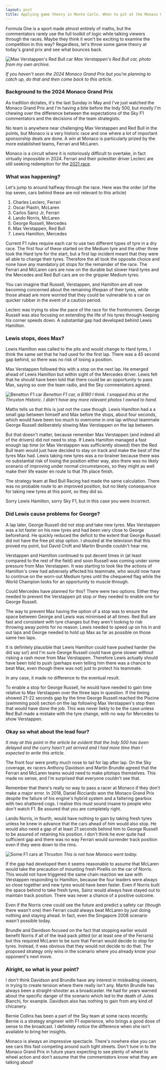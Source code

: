 ```yaml
---
layout: post
title: Applying game theory in Monte Carlo. When to pit at the Monaco Grand Prix?
---
```


Formula One is a sport made almost entirely of maths, but the commentators rarely use the full toolkit of logic while talking viewers through the races. Maybe they think it won't be exciting to examine the competition in this way? Regardless, let's throw some game theory at today's grand prix and see what bounces back.

![Max Verstappen's Red Bull car](/public/img/redbull.jpeg)
*Max Verstappen's Red Bull car, photo from my own archive.*

*If you haven't seen the 2024 Monaco Grand Prix but you're planning to catch up, do that and then come back to this article.*<!--excerpt-end-->

### Background to the 2024 Monaco Grand Prix

As tradition dictates, it's the last Sunday in May and I've just watched the Monaco Grand Prix and I'm having a bite before the Indy 500, but mostly I'm chewing over the difference between the expectations of the Sky F1 commentators and the decisions of the team strategists.

No team is anywhere near challenging Max Verstappen and Red Bull in the points, but Monaco is a very historic race and one where a lot of important sponsorship deals are done. A win at Monaco is particularly prized by the more established teams, Ferrari and McLaren.

Monaco is a circuit where it is notoriously difficult to overtake, in fact virtually impossible in 2024. Ferrari and their polesitter driver Leclerc are still seeking redemption for the [2021 race](https://en.wikipedia.org/wiki/2021_Monaco_Grand_Prix).

### What was happening?

Let's jump to around halfway through the race. Here was the order (of the top seven, cars behind these are not relevant to this article)

1. Charles Leclerc, Ferrari
2. Oscar Piastri, McLaren
3. Carlos Sainz Jr, Ferrari
4. Lando Norris, McLaren
5. George Russell, Mercedes
6. Max Verstappen, Red Bull
7. Lewis Hamilton, Mercedes

Current F1 rules require each car to use two different types of tyre in a dry race. The first four of these started on the Medium tyre and the other three took the Hard tyre for the start, but a first lap incident meant that they were all able to change their tyres. Therefore the all took the opposite choice and none have any mandatory pit stops for the remainder of the race. The Ferrari and McLaren cars are now on the durable but slower Hard tyres and the Mercedes and Red Bull cars are on the grippier Medium tyres.

You can imagine that Russell, Verstappen, and Hamilton are all now becoming concerned about the remaining lifespan of their tyres, while those ahead are more worried that they could be vulnerable to a car on quicker rubber in the event of a caution period.

Leclerc was trying to slow the pace of the race for the frontrunners. George Russell was also focusing on extending the life of his tyres through keeping his corner speeds down. A substantial gap had developed behind Lewis Hamilton.

### Lewis stops, does Max?

Lewis Hamilton was called to the pits and would change to Hard tyres, I think the same set that he had used for the first lap. There was a 45 second gap behind, so there was no risk of losing a position.

Max Verstappen followed this with a stop on the next lap. He emerged ahead of Lewis Hamilton but within sight of the Mercedes driver. Lewis felt that he should have been told that there could be an opportunity to pass Max, saying so over the team radio, and the Sky commentators agreed.

![Benetton F1 car](/public/img/f1.jpg)
*Benetton F1 car, a B190 I think. I snapped this at the Thruxton Historic. I didn't have any more relevant photos I owned to hand.*

Maths tells us that this is just not the case though. Lewis Hamilton had a a small gap between himself and Max before the stops, about four seconds, which would have been too much to overcome in one lap without teammate George Russell deliberately slowing Max Verstappen on the lap between.

But that doesn't matter, because remember Max Verstappen (and indeed all of the drivers) did not need to stop. If Lewis Hamilton managed a fast enough lap time (or Max Verstappen was sufficiently slowed) then the Red Bull team would just have decided to stay on track and make the best of the tyres Max had. Lewis taking new tyres was a no-brainer because there was no substantial risk of losing the position either way, also there was no likely scenario of improving under normal circumstances, so they might as well make their life easier en route to that 7th place finish.

The strategy team at Red Bull Racing had made the same calculation. There was no probable route to an improved position, but no likely consequence for taking new tyres at this point, so they did so.

Sorry Lewis Hamilton, sorry Sky F1, but in this case you were incorrect.

### Did Lewis cause problems for George?

A lap later, George Russell did not stop and take new tyres. Max Verstappen was a lot faster on his new tyres and had been very close to George beforehand. He quickly reduced the deficit to the extent that George Russell did not have the free pit stop option. I shouted at the television that this proved my point, but David Croft and Martin Brundle couldn't hear me.

Verstappen and Hamilton continued to put decent times in (at least compared to the rest of the field) and soon Russell was coming under some pressure from Max Verstappen. It was starting to look like the actions of Hamilton's crew had adversely affected his teammate, who would now have to continue on the worn-out Medium tyres until the chequered flag while the World Champion looks for an opportunity to muscle through.

Could Mercedes have planned for this? There were two options. Either they needed to prevent the Verstappen pit stop or they needed to enable one for George Russell.

The way to prevent Max having the option of a stop was to ensure the space between George and Lewis was minimised at all times. Red Bull are fast and consistent with tyre changes but they aren't looking to risk throwing away points for no reason. Lewis needed to speed up on his in and out laps and George needed to hold up Max as far as possible on those same two laps.

It is definitely plausible that Lewis Hamilton could have pushed harder (he did say so!) and I'm sure George Russell could have gone slower without risking a rash move from Max Verstappen. Therefore Lewis actually should have been told to push (perhaps even telling him there was a chance to beat Max, even though there was not) just to protect his teammate.

In any case, it made no difference to the eventual result.

To enable a stop for George Russell, he would have needed to gain time relative to Max Verstappen over the three laps in question. If the timing showed 21-22 seconds gap by the time George Russell reached the Piscine (swimming pool) section on the lap following Max Verstappen's stop then that would have done the job. This was never liekly to be the case unless Red Bull made a mistake with the tyre change, with no way for Mercedes to show Verstappen.

### Okay so what about the lead four?

*It may at this point in the article be evident that the Indy 500 has been delayed and the curry hasn't yet arrived and I had more time than I expected to write this article.*

The front four were pretty much nose to tail for lap after lap. On the Sky coverage, ex racers Anthony Davidson and Martin Brundle agreed that the Ferrari and McLaren teams would need to make pitstops themselves. This made no sense, and I'm surprised that everyone couldn't see that.

Remember that there's really no way to pass a racer at Monaco if they don't make a major error. In 2018, Daniel Ricciardo won the Monaco Grand Prix despite the failure of his engine's hybrid system and a faltering gearbox with two shattered cogs. I realise this must sound insane to people who don't watch F1. Be assured that you are completely right.

Lando Norris, in fourth, would have nothing to gain by taking fresh tyres unless he knew in advance that the cars ahead of him would also stop. He would also need a gap of at least 21 seconds behind him to George Russell to be assured of retaining his position. I don't think he ever quite had sufficient gap and there was no way Ferrari would surrender track position even if they were down to the rims.

![Some F1 cars at Thruxton](/public/img/f1s.jpg)
*This is not how Monaco went today.*

If the gap had developed then it seems reasonable to assume that McLaren would take the precaution of mounting fresh Pirellis on the car of Norris. This would not have triggered the same chain reaction we saw with Verstappen responding to Hamilton, because the four leaders were always so close together and new tyres would have been faster. Even if Norris built the space behind to take fresh tyres, Sainz would always have stayed out to maintain track position. There was never a chance of a positive outcome.

Even if the Norris crew could see the future and predict a safety car (though there wasn't one) then Ferrari could always beat McLaren by just doing nothing and staying ahead. In fact, even the Singapore 2008 scenario wasn't possible today.

Brundle and Davidson focused on the fact that stopping earlier would benefit Norris if all of the lead pack pitted (or at least one of the Ferraris) but this required McLaren to be sure that Ferrari would decide to stop for tyres. Instead, it was obvious that they would not decide to do that. The proposed strategy only wins in the scenario where you already know your opponent's next move.

### Alright, so what is your point?

I don't think Davidson and Brundle have any interest in misleading viewers, in trying to create tension where there really isn't any. Martin Brundle has always been a straight-shooter as a broadcaster. He had for years warned about the specific danger of the scenario which led to the death of Jules Bianchi, for example. Davidson also has nothing to gain from any kind of chicanery.

Bernie Collins has been a part of the Sky team at some races recently. Bernie is a strategy engineer with F1 experience, who brings a good dose of sense to the broadcast. I definitely notice the difference when she isn't available to bring her insights.

Monaco is always an impressive spectacle. There's nowhere else you can see cars this fast competing around such tight streets. Don't tune in to the Monaco Grand Prix in future years expecting to see plenty of wheel to wheel action and don't assume that the commentators know what they are talking about!